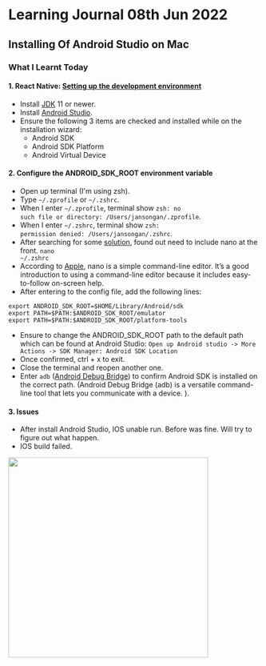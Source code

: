 # Learning Journal 08th Jun 2022
## Installing Of Android Studio on Mac
### What I Learnt Today
#### 1. React Native: [Setting up the development environment](https://reactnative.dev/docs/environment-setup)
- Install [JDK](https://docs.oracle.com/en/java/javase/11/install/installation-jdk-macos.html#GUID-2FE451B0-9572-4E38-A1A5-568B77B146DE) 11 or newer.
- Install [Android Studio](https://developer.android.com/studio/index.html).
- Ensure the following 3 items are checked and installed while on the installation wizard:
  - Android SDK
  - Android SDK Platform
  - Android Virtual Device
#### 2. Configure the ANDROID_SDK_ROOT environment variable
- Open up terminal (I'm using zsh).
- Type <code>\~/.zprofile</code> or <code>~/.zshrc</code>.
- When I enter <code>\~/.zprofile</code>, terminal show <code>zsh: no such file or directory: /Users/jansongan/.zprofile</code>.
- When I enter <code>\~/.zshrc</code>, terminal show <code>zsh: permission denied: /Users/jansongan/.zshrc</code>.
- After searching for some [solution](https://stackoverflow.com/questions/28296237/set-android-home-environment-variable-in-mac), found out need to include nano at the front. <code>nano ~/.zshrc</code>
- According to [Apple](https://support.apple.com/en-sg/guide/terminal/apdb02f1133-25af-4c65-8976-159609f99817/mac), nano is a simple command-line editor. It’s a good introduction to using a command-line editor because it includes easy-to-follow on-screen help. 
- After entering to the config file, add the following lines:
```
export ANDROID_SDK_ROOT=$HOME/Library/Android/sdk 
export PATH=$PATH:$ANDROID_SDK_ROOT/emulator
export PATH=$PATH:$ANDROID_SDK_ROOT/platform-tools
```
- Ensure to change the ANDROID_SDK_ROOT path to the default path which can be found at Android Studio: <code>Open up Android studio -> More Actions -> SDK Manager: Android SDK Location</code>
- Once confirmed, ctrl + x to exit.
- Close the terminal and reopen another one.
- Enter <code>adb</code> ([Android Debug Bridge](https://developer.android.com/studio/command-line/adb)) to confirm Android SDK is installed on the correct path. (Android Debug Bridge (adb) is a versatile command-line tool that lets you communicate with a device. ).
#### 3. Issues
- After install Android Studio, IOS unable run. Before was fine. Will try to figure out what happen.
- IOS build failed.
<img src="" width="400" /> 
